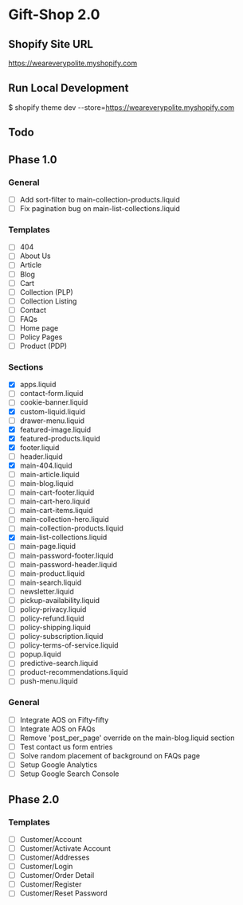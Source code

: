 # Gift-Shop 2.0

## Shopify Site URL
https://weareverypolite.myshopify.com

## Run Local Development
$ shopify theme dev --store=https://weareverypolite.myshopify.com

## Todo
## Phase 1.0
### General
- [ ] Add sort-filter to main-collection-products.liquid
- [ ] Fix pagination bug on main-list-collections.liquid

### Templates
- [ ] 404
- [ ] About Us
- [ ] Article
- [ ] Blog
- [ ] Cart
- [ ] Collection (PLP)
- [ ] Collection Listing
- [ ] Contact
- [ ] FAQs
- [ ] Home page
- [ ] Policy Pages
- [ ] Product (PDP)

### Sections
- [x] apps.liquid
- [ ] contact-form.liquid
- [ ] cookie-banner.liquid
- [x] custom-liquid.liquid
- [ ] drawer-menu.liquid
- [x] featured-image.liquid
- [x] featured-products.liquid
- [x] footer.liquid
- [ ] header.liquid
- [x] main-404.liquid
- [ ] main-article.liquid
- [ ] main-blog.liquid
- [ ] main-cart-footer.liquid
- [ ] main-cart-hero.liquid
- [ ] main-cart-items.liquid
- [ ] main-collection-hero.liquid
- [ ] main-collection-products.liquid
- [x] main-list-collections.liquid
- [ ] main-page.liquid
- [ ] main-password-footer.liquid
- [ ] main-password-header.liquid
- [ ] main-product.liquid
- [ ] main-search.liquid
- [ ] newsletter.liquid
- [ ] pickup-availability.liquid
- [ ] policy-privacy.liquid
- [ ] policy-refund.liquid
- [ ] policy-shipping.liquid
- [ ] policy-subscription.liquid
- [ ] policy-terms-of-service.liquid
- [ ] popup.liquid
- [ ] predictive-search.liquid
- [ ] product-recommendations.liquid
- [ ] push-menu.liquid

### General
- [ ] Integrate AOS on Fifty-fifty
- [ ] Integrate AOS on FAQs
- [ ] Remove 'post_per_page' override on the main-blog.liquid section
- [ ] Test contact us form entries
- [ ] Solve random placement of background on FAQs page
- [ ] Setup Google Analytics
- [ ] Setup Google Search Console

## Phase 2.0
### Templates
- [ ] Customer/Account
- [ ] Customer/Activate Account
- [ ] Customer/Addresses
- [ ] Customer/Login
- [ ] Customer/Order Detail
- [ ] Customer/Register
- [ ] Customer/Reset Password
